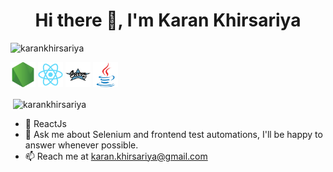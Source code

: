 <h1 align="center">Hi there 👋, I'm Karan Khirsariya</h1>
<p align="left"> <img src="https://komarev.com/ghpvc/?username=karankhirsariya" alt="karankhirsariya" /> </p>

<p align="left">
  <img src="https://github.com/devicons/devicon/blob/master/icons/nodejs/nodejs-original.svg" alt="javascript" width="40" height="40" />
  <img src="https://github.com/devicons/devicon/blob/master/icons/react/react-original.svg" alt="javascript" width="40" height="40"/>
  <img src="https://github.com/devicons/devicon/blob/master/icons/groovy/groovy-original.svg"  alt="groovy" width="40" height="40" />
  <img src="https://github.com/devicons/devicon/blob/master/icons/java/java-original.svg"  alt="java" width="40" height="40" />
</p>

<p>&nbsp;<img align="center" src="https://github-readme-stats.vercel.app/api?username=karankhirsariya&show_icons=true" alt="karankhirsariya" /></p>

- 🌱 ReactJs
- 💬 Ask me about Selenium and frontend test automations, I'll be happy to answer whenever possible.
- 📫 Reach me at karan.khirsariya@gmail.com
